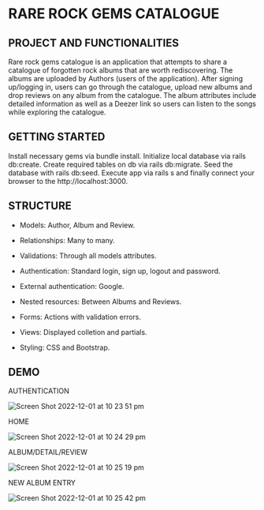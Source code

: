 # RARE ROCK GEMS CATALOGUE

## PROJECT AND FUNCTIONALITIES

Rare rock gems catalogue is an application that attempts to share a catalogue of forgotten rock albums that are worth rediscovering. The albums are uploaded by Authors (users of the application). After signing up/logging in, users can go through the catalogue, upload new albums and drop reviews on any album from the catalogue. The album attributes include detailed information as well as a Deezer link so users can listen to the songs while exploring the catalogue.

## GETTING STARTED

Install necessary gems via bundle install. Initialize local database via rails db:create. Create required tables on db via rails db:migrate. Seed the database with rails db:seed. Execute app via rails s and finally connect your browser to the http://localhost:3000.

## STRUCTURE

* Models: Author, Album and Review.

* Relationships: Many to many.

* Validations: Through all models attributes.

* Authentication: Standard login, sign up, logout and password.

* External authentication: Google.

* Nested resources: Between Albums and Reviews.

* Forms: Actions with validation errors.

* Views: Displayed colletion and partials.

* Styling: CSS and Bootstrap.

## DEMO

AUTHENTICATION

![Screen Shot 2022-12-01 at 10 23 51 pm](https://user-images.githubusercontent.com/98724149/205053765-28c2cc8e-fb2c-4e2c-9cb2-b532e7b849e6.png)

HOME

![Screen Shot 2022-12-01 at 10 24 29 pm](https://user-images.githubusercontent.com/98724149/205053663-45ef5a8f-e099-4998-8f12-291e4353f2a3.png)

ALBUM/DETAIL/REVIEW

![Screen Shot 2022-12-01 at 10 25 19 pm](https://user-images.githubusercontent.com/98724149/205053921-8e7e9905-28eb-44dd-ba47-1b9bc5ec1857.png)

NEW ALBUM ENTRY

![Screen Shot 2022-12-01 at 10 25 42 pm](https://user-images.githubusercontent.com/98724149/205053994-a4cb1c6c-3b7b-42da-9839-db4ec0c442ad.png)


